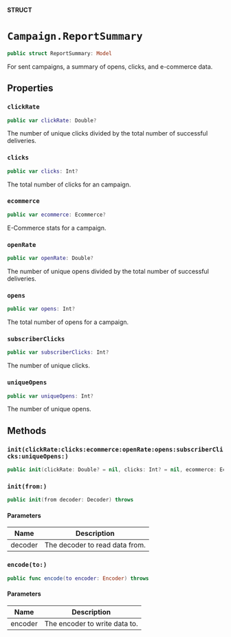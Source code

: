 **STRUCT**

# `Campaign.ReportSummary`

```swift
public struct ReportSummary: Model
```

For sent campaigns, a summary of opens, clicks, and e-commerce data.

## Properties
### `clickRate`

```swift
public var clickRate: Double?
```

The number of unique clicks divided by the total number of successful deliveries.

### `clicks`

```swift
public var clicks: Int?
```

The total number of clicks for an campaign.

### `ecommerce`

```swift
public var ecommerce: Ecommerce?
```

E-Commerce stats for a campaign.

### `openRate`

```swift
public var openRate: Double?
```

The number of unique opens divided by the total number of successful deliveries.

### `opens`

```swift
public var opens: Int?
```

The total number of opens for a campaign.

### `subscriberClicks`

```swift
public var subscriberClicks: Int?
```

The number of unique clicks.

### `uniqueOpens`

```swift
public var uniqueOpens: Int?
```

The number of unique opens.

## Methods
### `init(clickRate:clicks:ecommerce:openRate:opens:subscriberClicks:uniqueOpens:)`

```swift
public init(clickRate: Double? = nil, clicks: Int? = nil, ecommerce: Ecommerce? = nil, openRate: Double? = nil, opens: Int? = nil, subscriberClicks: Int? = nil, uniqueOpens: Int? = nil)
```

### `init(from:)`

```swift
public init(from decoder: Decoder) throws
```

#### Parameters

| Name | Description |
| ---- | ----------- |
| decoder | The decoder to read data from. |

### `encode(to:)`

```swift
public func encode(to encoder: Encoder) throws
```

#### Parameters

| Name | Description |
| ---- | ----------- |
| encoder | The encoder to write data to. |
